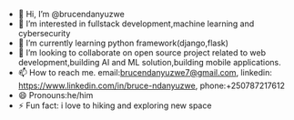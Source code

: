- 👋 Hi, I’m @brucendanyuzwe
- 👀 I’m interested in fullstack development,machine learning and cybersecurity
- 🌱 I’m currently learning python framework(django,flask)
- 💞️ I’m looking to collaborate on open source project related to web development,building AI and ML solution,building mobile applications.
- 📫 How to reach me. email:brucendanyuzwe7@gmail.com, linkedin: https://www.linkedin.com/in/bruce-ndanyuzwe, phone:+250787217612
- 😄 Pronouns:he/him
- ⚡ Fun fact: i love to hiking and exploring new space

<!---
brucendanyuzwe/brucendanyuzwe is a ✨ special ✨ repository because its `README.md` (this file) appears on your GitHub profile.
You can click the Preview link to take a look at your changes.
--->
